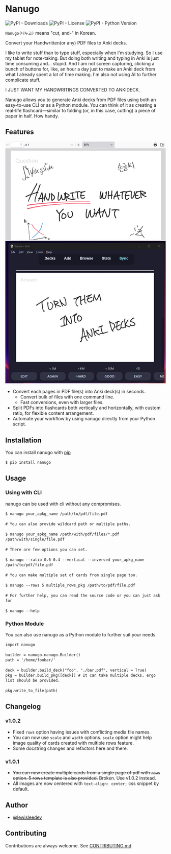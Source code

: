 # Nanugo

![PyPI - Downloads](https://img.shields.io/pypi/dm/nanugo) ![PyPI - License](https://img.shields.io/pypi/l/nanugo) ![PyPI - Python Version](https://img.shields.io/pypi/pyversions/nanugo)



`Nanugo(나누고)` means "cut, and-" in Korean.

Convert your Handwritten(or any) PDF files to Anki decks.

I like to write stuff than to type stuff, especially when I'm studying. So I use my tablet for note-taking. But doing both writing and typing in Anki is just time consuming and... stupid. And I am not screen capturing, clicking a bunch of buttons for, like, an hour a day just to make an Anki deck from what I already spent a lot of time making. I'm also not using AI to further complicate stuff.

I JUST WANT MY HANDWRITINGS CONVERTED TO ANKIDECK.

Nanugo allows you to generate Anki decks from PDF files using both an easy-to-use CLI or as a Python module. You can think of it as creating a real-life flashcard—similar to folding (or, in this case, cutting) a piece of paper in half. How handy.


## Features
![PDF Screenshot](docs/images/1.png)
![Anki Screenshot](docs/images/2.png)

- Convert each pages in PDF file(s) into Anki deck(s) in seconds.
    - Convert bulk of files with one command line.
    - Fast conversions, even with larger files.
- Split PDFs into flashcards both vertically and horizontally, with custom ratio, for flexible content arrangement.
- Automate your workflow by using nanugo directly from your Python script.

## Installation
You can install nanugo with [pip](https://pypi.org/project/nanugo/)

```
$ pip install nanugo
```

## Usage
### Using with CLI
nanugo can be used with cli without any compromises.

```
$ nanugo your_apkg_name /path/to/pdf/file.pdf

# You can also provide wildcard path or multiple paths.

$ nanugo your_apkg_name /path/with/pdf/files/*.pdf /path/with/single/file.pdf

# There are few options you can set.

$ nanugo --ratio 0.6 0.4 --vertical --inversed your_apkg_name /path/to/pdf/file.pdf

# You can make multiple set of cards from single page too.

$ nanugo --rows 5 multiple_rows_pkg /path/to/pdf/file.pdf

# For further help, you can read the source code or you can just ask for

$ nanugo --help

```

### Python Module
You can also use nanugo as a Python module to further suit your needs.
```
import nanugo

builder = nanugo.nanugo.Builder()
path = '/home/foobar/'

deck = builder.build_deck("foo", "./bar.pdf", vertical = True)
pkg = builder.build_pkg([deck]) # It can take multiple decks, ergo list should be provided.

pkg.write_to_file(path)
```

## Changelog

### v1.0.2
- Fixed `rows` option having issues with conflicting media file names.
- You can now use `scale` and `width` options. `scale` option might help image quality of cards created with multiple rows feature.
- Some docstring changes and refactors here and there.


### v1.0.1
- ~~You can now create multiple cards from a single page of pdf with `rows` option. 5 rows template is also provided.~~ Broken. Use v1.0.2 instead.
- All images are now centered with `text-align: center;` css snippet by default.

## Author
- [@lewisleedev](https://github.com/lewisleedev)

## Contributing
Contributions are always welcome. See [CONTRIBUTING.md](CONTRIBUTING.md)
